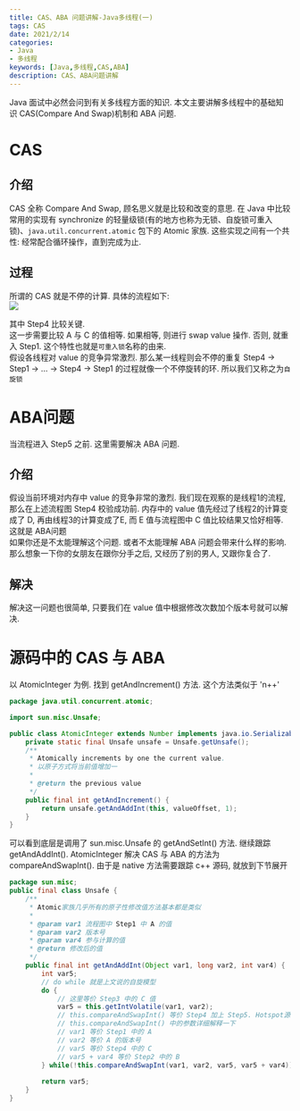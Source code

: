 ```yaml
---
title: CAS、ABA 问题讲解-Java多线程(一)  
tags: CAS  
date: 2021/2/14  
categories:
- Java
- 多线程
keywords: [Java,多线程,CAS,ABA]  
description: CAS、ABA问题讲解
---
```

Java 面试中必然会问到有关多线程方面的知识. 本文主要讲解多线程中的基础知识 CAS(Compare And Swap)机制和 ABA 问题.  
<!-- more -->

# CAS
## 介绍
CAS 全称 Compare And Swap, 顾名思义就是比较和改变的意思. 在 Java 中比较常用的实现有 synchronize 的轻量级锁(有的地方也称为无锁、自旋锁可重入锁)、`java.util.concurrent.atomic` 包下的 Atomic 家族. 这些实现之间有一个共性: 经常配合循环操作，直到完成为止. 

## 过程
所谓的 CAS 就是不停的计算. 具体的流程如下:  
![](cas-process.png)

其中 Step4 比较关键.  
这一步需要比较 A 与 C 的值相等. 如果相等, 则进行 swap value 操作. 否则, 就重入 Step1. 这个特性也就是`可重入锁`名称的由来.  
假设各线程对 value 的竞争异常激烈. 那么某一线程则会不停的重复 Step4 -> Step1 -> ... -> Step4 -> Step1 的过程就像一个不停旋转的环. 所以我们又称之为`自旋锁`  

# ABA问题
当流程进入 Step5 之前. 这里需要解决 ABA 问题.  
## 介绍
假设当前环境对内存中 value 的竞争非常的激烈. 我们现在观察的是线程1的流程, 那么在上述流程图 Step4 校验成功前. 内存中的 value 值先经过了线程2的计算变成了 D, 再由线程3的计算变成了E, 而 E 值与流程图中 C 值比较结果又恰好相等. 这就是 ABA问题    
如果你还是不太能理解这个问题. 或者不太能理解 ABA 问题会带来什么样的影响. 那么想象一下你的女朋友在跟你分手之后, 又经历了别的男人, 又跟你复合了.   
## 解决
解决这一问题也很简单, 只要我们在 value 值中根据修改次数加个版本号就可以解决.  


# 源码中的 CAS 与 ABA
以 AtomicInteger 为例. 找到 getAndIncrement() 方法. 这个方法类似于 'n++'
```java
package java.util.concurrent.atomic;

import sun.misc.Unsafe;

public class AtomicInteger extends Number implements java.io.Serializable {
    private static final Unsafe unsafe = Unsafe.getUnsafe();
    /**
     * Atomically increments by one the current value.
     * 以原子方式将当前值增加一
     *
     * @return the previous value
     */
    public final int getAndIncrement() {
        return unsafe.getAndAddInt(this, valueOffset, 1);
    }
}

```
可以看到底层是调用了 sun.misc.Unsafe 的 getAndSetInt() 方法. 继续跟踪 getAndAddInt(). AtomicInteger 解决 CAS 与 ABA 的方法为 compareAndSwapInt(). 由于是 native 方法需要跟踪 c++ 源码, 就放到下节展开
```java
package sun.misc;
public final class Unsafe {
    /**
     * Atomic家族几乎所有的原子性修改值方法基本都是类似
     * 
     * @param var1 流程图中 Step1 中 A 的值
     * @param var2 版本号
     * @param var4 参与计算的值
     * @return 修改后的值
     */
    public final int getAndAddInt(Object var1, long var2, int var4) {
        int var5;
        // do while 就是上文说的自旋模型
        do {
            // 这里等价 Step3 中的 C 值
            var5 = this.getIntVolatile(var1, var2);
            // this.compareAndSwapInt() 等价 Step4 加上 Step5. Hotspot源码下节会展开
            // this.compareAndSwapInt() 中的参数详细解释一下
            // var1 等价 Step1 中的 A
            // var2 等价 A 的版本号
            // var5 等价 Step4 中的 C
            // var5 + var4 等价 Step2 中的 B
        } while(!this.compareAndSwapInt(var1, var2, var5, var5 + var4));
        
        return var5;
    }
}
```